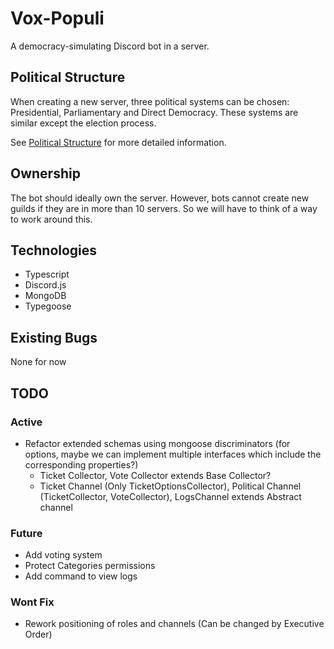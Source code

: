 # Vox-Populi
A democracy-simulating Discord bot in a server.

## Political Structure
When creating a new server, three political systems can be chosen: Presidential, Parliamentary and Direct Democracy.
These systems are similar except the election process.

See [Political Structure](docs/politicalStructure) for more detailed information.

## Ownership
The bot should ideally own the server.
However, bots cannot create new guilds if they are in more than 10 servers.
So we will have to think of a way to work around this.

## Technologies
- Typescript
- Discord.js
- MongoDB
- Typegoose

## Existing Bugs
None for now

## TODO
### Active
- Refactor extended schemas using mongoose discriminators (for options, maybe we can implement multiple interfaces which include the corresponding properties?)
  - Ticket Collector, Vote Collector extends Base Collector?
  - Ticket Channel (Only TicketOptionsCollector), Political Channel (TicketCollector, VoteCollector), LogsChannel extends Abstract channel

### Future
- Add voting system
- Protect Categories permissions
- Add command to view logs

### Wont Fix
- Rework positioning of roles and channels (Can be changed by Executive Order)